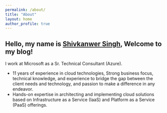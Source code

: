 ```yaml
---
permalink: /about/
title: "About"
layout: home
author_profile: true
---
```


## Hello, my name is [Shivkanwer Singh](https://www.linkedin.com/in/shivkanwer/), Welcome to my blog! 
I work at Microsoft as a Sr. Technical Consultant (Azure). 

* 11 years of experience in cloud technologies, Strong business focus, technical knowledge, and experience to bridge the gap between the client needs and technology, and passion to make a difference in any endeavor.
* Hands-on expertise in architecting and implementing cloud solutions based on Infrastructure as a Service (IaaS) and Platform as a Service (PaaS) offerings.
